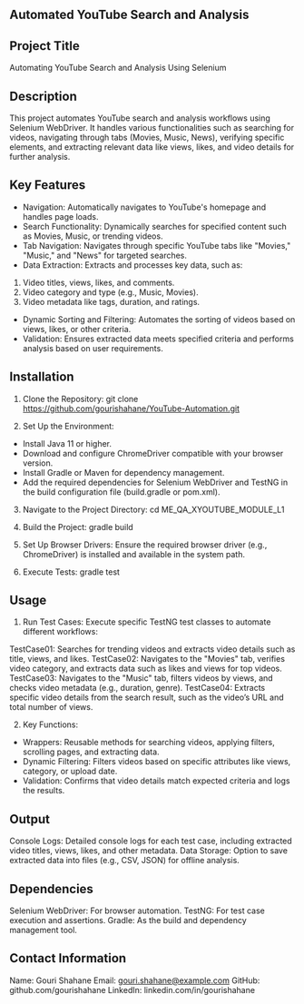 ## Automated YouTube Search and Analysis

## Project Title
Automating YouTube Search and Analysis Using Selenium

## Description
This project automates YouTube search and analysis workflows using Selenium WebDriver. It handles various functionalities such as searching for videos, navigating through tabs (Movies, Music, News), verifying specific elements, and extracting relevant data like views, likes, and video details for further analysis.

## Key Features
- Navigation: Automatically navigates to YouTube's homepage and handles page loads.
- Search Functionality: Dynamically searches for specified content such as Movies, Music, or trending videos.
- Tab Navigation: Navigates through specific YouTube tabs like "Movies," "Music," and "News" for targeted searches.
- Data Extraction: Extracts and processes key data, such as:
 1. Video titles, views, likes, and comments.
 2. Video category and type (e.g., Music, Movies).
 3. Video metadata like tags, duration, and ratings.
- Dynamic Sorting and Filtering: Automates the sorting of videos based on views, likes, or other criteria.
- Validation: Ensures extracted data meets specified criteria and performs analysis based on user requirements.
  
## Installation
1. Clone the Repository:
git clone https://github.com/gourishahane/YouTube-Automation.git

2. Set Up the Environment:
- Install Java 11 or higher.
- Download and configure ChromeDriver compatible with your browser version.
- Install Gradle or Maven for dependency management.
- Add the required dependencies for Selenium WebDriver and TestNG in the build configuration file (build.gradle or pom.xml).

3. Navigate to the Project Directory:
cd ME_QA_XYOUTUBE_MODULE_L1

4. Build the Project:
gradle build

5. Set Up Browser Drivers: Ensure the required browser driver (e.g., ChromeDriver) is installed and available in the system path.

6. Execute Tests:
gradle test

## Usage
1. Run Test Cases: Execute specific TestNG test classes to automate different workflows:

TestCase01: Searches for trending videos and extracts video details such as title, views, and likes.
TestCase02: Navigates to the "Movies" tab, verifies video category, and extracts data such as likes and views for top videos.
TestCase03: Navigates to the "Music" tab, filters videos by views, and checks video metadata (e.g., duration, genre).
TestCase04: Extracts specific video details from the search result, such as the video’s URL and total number of views.

2. Key Functions:

- Wrappers: Reusable methods for searching videos, applying filters, scrolling pages, and extracting data.
- Dynamic Filtering: Filters videos based on specific attributes like views, category, or upload date.
- Validation: Confirms that video details match expected criteria and logs the results.
  
## Output
Console Logs: Detailed console logs for each test case, including extracted video titles, views, likes, and other metadata.
Data Storage: Option to save extracted data into files (e.g., CSV, JSON) for offline analysis.

## Dependencies
Selenium WebDriver: For browser automation.
TestNG: For test case execution and assertions.
Gradle: As the build and dependency management tool.

## Contact Information
Name: Gouri Shahane
Email: gouri.shahane@example.com
GitHub: github.com/gourishahane
LinkedIn: linkedin.com/in/gourishahane
